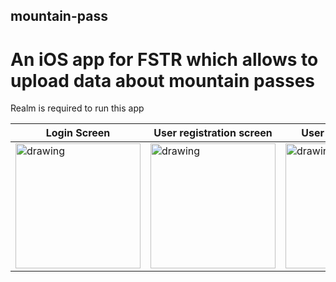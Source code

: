 ## mountain-pass
# An iOS app for FSTR which allows to upload data about mountain passes 

Realm is required to run this app

| Login Screen  | User registration screen | User profile screen  | Add pass screen |
| ------------- | ------------- | ------------- | ------------- |
| <img src="https://user-images.githubusercontent.com/44157132/170889929-85e25d02-094b-4a22-9f05-8a9a7bc0c818.png" alt="drawing" width="200"/>  | <img src="https://user-images.githubusercontent.com/44157132/170889951-15148727-076d-4460-9195-09c17cfa6369.png" alt="drawing" width="200"/> | <img src="https://user-images.githubusercontent.com/44157132/170889980-7c1bd5ff-bb87-441e-8c96-51de5b4f5464.png" alt="drawing" width="200"/> | <img src="https://user-images.githubusercontent.com/44157132/170889995-08c3d623-68cc-4bbd-b82d-68252da27ba1.png" alt="drawing" width="200"/> |


